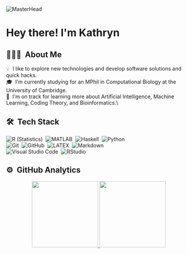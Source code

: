 ![MasterHead](https://www.orientsoftware.com/Media/Default/Images/BlogPost/2022-09-20/most-popular-programming-languages-2.png)
<h1>Hey there! I'm Kathryn</h1>

## 👩🏼‍💻 &nbsp;About Me

💡 &nbsp;I like to explore new technologies and develop software solutions and quick hacks.\
🎓 &nbsp;I'm currently studying for an MPhil in Computational Biology at the University of Cambridge.\
🌱 &nbsp;I'm on track for learning more about Artificial Intelligence, Machine Learning, Coding Theory, and Bioinformatics.\

## 🛠 &nbsp;Tech Stack

![R (Statistics)](https://img.shields.io/badge/-R-276DC3?logoColor=white&style=flat-square&logo=R)&nbsp;
![MATLAB](https://img.shields.io/badge/-MATLAB-FFA200?logoColor=white&style=flat-square&logo=Matrix)&nbsp;
![Haskell](https://img.shields.io/badge/-Haskell-5D4F85?logoColor=white&style=flat-square&logo=Haskell)&nbsp;
![Python](https://img.shields.io/badge/-Python-3776AB?logoColor=white&style=flat-square&logo=python)\
![Git](https://img.shields.io/badge/-Git-F05032?logoColor=white&style=flat-square&logo=git)&nbsp;
![GitHub](https://img.shields.io/badge/-GitHub-181717?logoColor=white&style=flat-square&logo=github)&nbsp;
![LATEX](https://img.shields.io/badge/-LATEX-008080?logoColor=white&style=flat-square&logo=latex)&nbsp;
![Markdown](https://img.shields.io/badge/-Markdown-000000?logoColor=white&style=flat-square&logo=markdown)\
![Visual Studio Code](https://img.shields.io/badge/-Visual%20Studio%20Code-007ACC?logoColor=white&style=flat-square&logo=visual-studio-code)&nbsp;
![RStudio](https://img.shields.io/badge/-RStudio-75AADB?logoColor=white&style=flat-square&logo=rstudio)

## ⚙️ &nbsp;GitHub Analytics

<p align="center">
<a href="https://github.com/kathryn314">
  <img height="180em" src="https://github-readme-stats-eight-theta.vercel.app/api?username=AVS1508&show_icons=true&theme=algolia&include_all_commits=true&count_private=true"/>
  <img height="180em" src="https://github-readme-stats-eight-theta.vercel.app/api/top-langs/?username=kathryn314&layout=compact&langs_count=8&theme=algolia"/>
</a>
</p>
